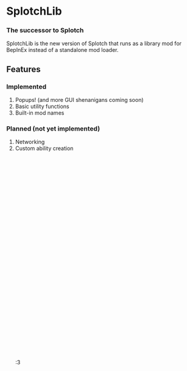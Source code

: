 # SplotchLib
### The successor to Splotch
SplotchLib is the new version of Splotch that runs as a library mod for BepInEx instead of a standalone mod loader. 

## Features
### Implemented
1. Popups! (and more GUI shenanigans coming soon)
1. Basic utility functions
1. Built-in mod names
### Planned (not yet implemented)
1. Networking
1. Custom ability creation
\
\
\
\
\
\
\
\
\
\
\
\
\
\
\
\
\
\
\
\
\
\
\
\
\
\
\
\
\
\
\
\
\
:3